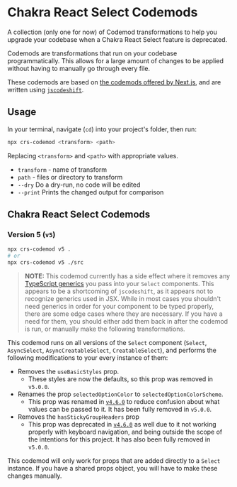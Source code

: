 # Chakra React Select Codemods

A collection (only one for now) of Codemod transformations to help you upgrade
your codebase when a Chakra React Select feature is deprecated.

Codemods are transformations that run on your codebase programmatically. This
allows for a large amount of changes to be applied without having to manually go
through every file.

These codemods are based on
[the codemods offered by Next.js](https://github.com/vercel/next.js/tree/canary/packages/next-codemod),
and are written using [`jscodeshift`](https://github.com/facebook/jscodeshift).

## Usage

In your terminal, navigate (`cd`) into your project's folder, then run:

```sh
npx crs-codemod <transform> <path>
```

Replacing `<transform>` and `<path>` with appropriate values.

- `transform` - name of transform
- `path` - files or directory to transform
- `--dry` Do a dry-run, no code will be edited
- `--print` Prints the changed output for comparison

## Chakra React Select Codemods

### Version 5 (`v5`)

```sh
npx crs-codemod v5 .
# or
npx crs-codemod v5 ./src
```

> **NOTE:** This codemod currently has a side effect where it removes any
> [TypeScript generics](https://www.typescriptlang.org/docs/handbook/2/generics.html)
> you pass into your `Select` components. This appears to be a shortcoming of
> `jscodeshift`, as it appears not to recognize generics used in JSX. While in
> most cases you shouldn't need generics in order for your component to be typed
> properly, there are some edge cases where they are necessary. If you have a
> need for them, you should either add them back in after the codemod is run, or
> manually make the following transformations.

This codemod runs on all versions of the `Select` component (`Select`,
`AsyncSelect`, `AsyncCreatableSelect`, `CreatableSelect`), and performs the
following modifications to your every instance of them:

- Removes the `useBasicStyles` prop.
  - These styles are now the defaults, so this prop was removed in `v5.0.0`.
- Renames the prop `selectedOptionColor` to `selectedOptionColorScheme`.
  - This prop was renamed in
    [`v4.6.0`](https://github.com/csandman/chakra-react-select/releases/tag/v4.6.0)
    to reduce confusion about what values can be passed to it. It has been fully
    removed in `v5.0.0`.
- Removes the `hasStickyGroupHeaders` prop
  - This prop was deprecated in
    [`v4.6.0`](https://github.com/csandman/chakra-react-select/releases/tag/v4.6.0)
    as well due to it not working properly with keyboard navigation, and being
    outside the scope of the intentions for this project. It has also been fully
    removed in `v5.0.0`.

This codemod will only work for props that are added directly to a `Select`
instance. If you have a shared props object, you will have to make these changes
manually.
